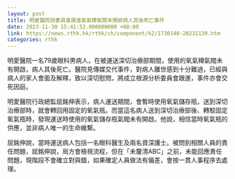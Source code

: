 ```yaml
---
layout: post
title: 明愛醫院設委員會跟進氧氣樽氣閥未開啟病人其後死亡事件
date: 2023-11-30 15:41:52.000000000 +08:00
link: https://news.rthk.hk/rthk/ch/component/k2/1730140-20231130.htm
categories: rthk
---
```


明愛醫院一名79歲眼科男病人，在被運送深切治療部期間，使用的氧氣樽氣閥未有開啟，病人其後死亡。醫院見傳媒交代事件，對病人離世感到十分難過，已經與病人的家人會面及解釋，致以深切慰問，將成立根源分析委員會跟進，事件亦會交死因庭。

明愛醫院行政總監屈銘伸表示，病人運送期間，會暫時使用氧氣儲存瓶，送到深切治療部時，就會轉回用固定的氧氣瓶。而當這名病人送到深切治療部後、轉駁固定氧氣瓶時，發現運送時使用的氧氣儲存瓶氣閥未有開啟。他說，相信當時氧氣瓶的供應，並非病人唯一的生命維繫。

屈銘伸說，當時運送病人包括一名眼科醫生及兩名資深護士。被問到相關人員的責任問題，屈銘伸說，局方會檢視流程，但在「未釐清ABC」之前，未能回應責任問題，現階段不會確立對與錯，如果確定人員做法有偏差，會按一貫人事程序去處理。
